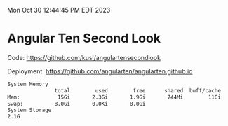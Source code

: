 Mon Oct 30 12:44:45 PM EDT 2023

# Angular Ten Second Look

Code: https://github.com/kusl/angulartensecondlook

Deployment: https://github.com/angularten/angularten.github.io

```bash
System Memory
               total        used        free      shared  buff/cache   available
Mem:            15Gi       2.3Gi       1.9Gi       744Mi        11Gi        11Gi
Swap:          8.0Gi       0.0Ki       8.0Gi
System Storage
2.1G	.
```
